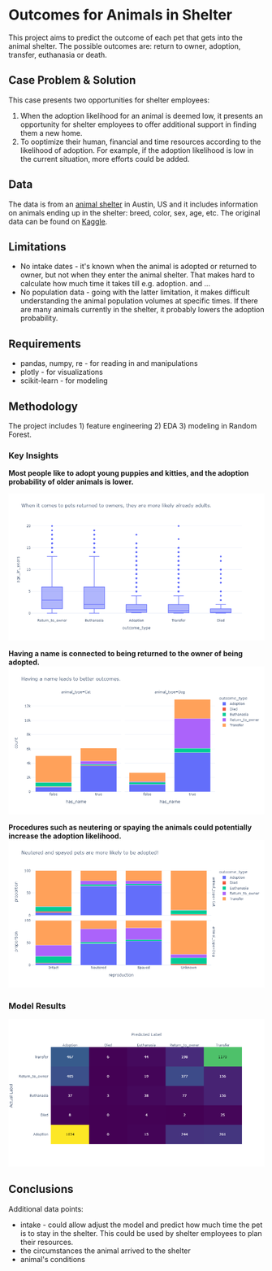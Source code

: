 # Outcomes for Animals in Shelter

This project aims to predict the outcome of each pet that gets into the animal shelter. 
The possible outcomes are: return to owner, adoption, transfer, euthanasia or death.

## Case Problem & Solution
This case presents two opportunities for shelter employees:
1. When the adoption likelihood for an animal is deemed low, it presents an opportunity for shelter employees to offer additional support in finding them a new home. 
2. To ooptimize their human, financial and time resources according to the likelihood of adoption. For example, if the adoption
likelihood is low in the current situation, more efforts could be added.

## Data
The data is from an [animal shelter](https://www.austintexas.gov/austin-animal-center) in Austin, US and it includes information on animals ending up in the shelter: breed, color, sex, age, etc.
The original data can be found on [Kaggle](https://www.kaggle.com/competitions/shelter-animal-outcomes).

## Limitations
* No intake dates - it's known when the animal is adopted or returned to owner, but not when they enter the animal shelter.
That makes hard to calculate how much time it takes till e.g. adoption. and ...
* No population data - going with the latter limitation, it makes difficult understanding the animal population volumes at specific times. If there are many animals currently in the shelter, it probably lowers the adoption probability.

## Requirements
* pandas, numpy, re - for reading in and manipulations
* plotly - for visualizations
* scikit-learn - for modeling 

## Methodology
The project includes 1) feature engineering 2) EDA 3) modeling in Random Forest.

### Key Insights
**Most people like to adopt young puppies and kitties, and the adoption probability of older animals is lower.**

![](plots/outcome_age)

**Having a name is connected to being returned to the owner of being adopted.**
![](plots/outcome_name)

**Procedures such as neutering or spaying the animals could potentially increase the adoption likelihood.**
![](plots/outcome_type_by_reproduction)

### Model Results

![](plots/confusion_matrix_outcome_type)

## Conclusions

Additional data points:
- intake - could allow adjust the model and predict how much time the pet is to stay in the shelter. This could be used by shelter employees to plan their resources. 
- the circumstances the animal arrived to the shelter
- animal's conditions